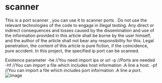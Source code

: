 # scanner
This is a port scanner , you can use it to scanner ports .
Do not use the relevant technologies of the code to engage in illegal testing. Any direct or indirect consequences and losses caused by the dissemination and use of the information provided in this article shall be borne by the user himself, and the author of the article shall not bear any responsibility for this. Legal penetration, the content of this article is pure fiction, if the coincidence, pure accident.
In this project, the specified ip port can be scanned.

Existence parameter
-he //You need import ips or url
-p //Ports are needed
-hf //You can import a file which includes host information .A line a host.
-pf //You can import a file which includes port information .A line a port.
![image](https://github.com/HaoYangking/scanner/assets/139545370/7650abcf-08dc-4037-aeba-183ded6e849e)

